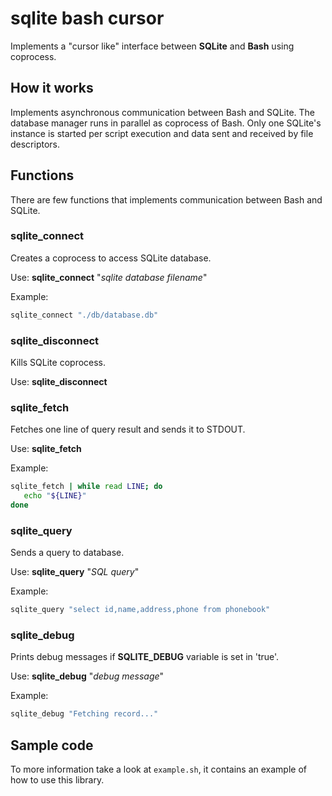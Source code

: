 # sqlite bash cursor

Implements a "cursor like" interface between **SQLite** and **Bash** using coprocess.

## How it works

Implements asynchronous communication between Bash and SQLite. The database manager runs in parallel as coprocess of Bash. Only one SQLite's instance is started per script execution and data sent and received by file descriptors.

## Functions

There are few functions that implements communication between Bash and SQLite.

### sqlite_connect

Creates a coprocess to access SQLite database.

Use: **sqlite_connect** "_sqlite database filename_"

Example:

``` bash
sqlite_connect "./db/database.db"
```

### sqlite_disconnect

Kills SQLite coprocess.

Use: **sqlite_disconnect**

### sqlite_fetch

Fetches one line of query result and sends it to STDOUT.

Use: **sqlite_fetch**

Example:

``` bash
sqlite_fetch | while read LINE; do
   echo "${LINE}"
done
```

### sqlite_query

Sends a query to database.

Use: **sqlite_query** "_SQL query_"

Example:

``` bash
sqlite_query "select id,name,address,phone from phonebook"
```

### sqlite_debug

Prints debug messages if **SQLITE_DEBUG** variable is set in 'true'.

Use: **sqlite_debug** "_debug message_"

Example:

``` bash
sqlite_debug "Fetching record..."
```

## Sample code

To more information take a look at ```example.sh```, it contains an example of
how to use this library.
